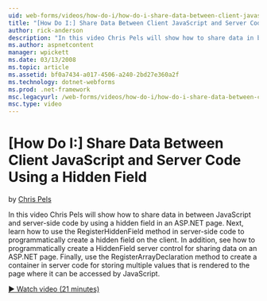 ```yaml
---
uid: web-forms/videos/how-do-i/how-do-i-share-data-between-client-javascript-and-server-code-using-a-hidden-field
title: "[How Do I:] Share Data Between Client JavaScript and Server Code Using a Hidden Field | Microsoft Docs"
author: rick-anderson
description: "In this video Chris Pels will show how to share data in between JavaScript and server-side code by using a hidden field in an ASP.NET page. Next, learn how t..."
ms.author: aspnetcontent
manager: wpickett
ms.date: 03/13/2008
ms.topic: article
ms.assetid: bf0a7434-a017-4506-a240-2bd27e360a2f
ms.technology: dotnet-webforms
ms.prod: .net-framework
msc.legacyurl: /web-forms/videos/how-do-i/how-do-i-share-data-between-client-javascript-and-server-code-using-a-hidden-field
msc.type: video
---
```

[How Do I:] Share Data Between Client JavaScript and Server Code Using a Hidden Field
====================
by [Chris Pels](https://twitter.com/chrispels)

In this video Chris Pels will show how to share data in between JavaScript and server-side code by using a hidden field in an ASP.NET page. Next, learn how to use the RegisterHiddenField method in server-side code to programmatically create a hidden field on the client. In addition, see how to programmatically create a HiddenField server control for sharing data on an ASP.NET page. Finally, use the RegisterArrayDeclaration method to create a container in server code for storing multiple values that is rendered to the page where it can be accessed by JavaScript.

[&#9654; Watch video (21 minutes)](https://channel9.msdn.com/Blogs/ASP-NET-Site-Videos/how-do-i-share-data-between-client-javascript-and-server-code-using-a-hidden-field)
